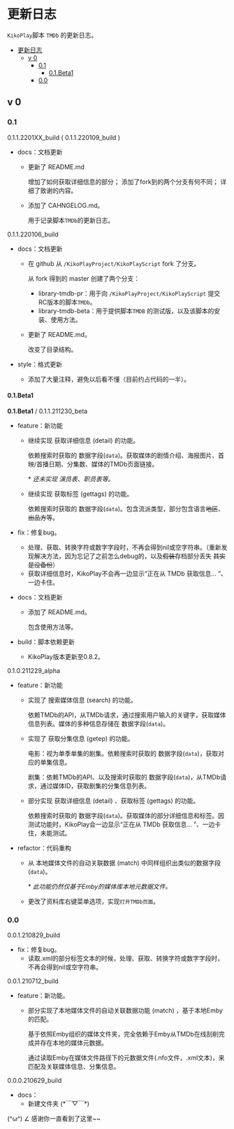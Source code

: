 # 更新日志

`KikoPlay`脚本 `TMDb` 的更新日志。



- [更新日志](#更新日志)
  - [v 0](#v-0)
    - [0.1](#01)
      - [0.1.Beta1](#01beta1)
    - [0.0](#00)



## v 0



### 0.1

0.1.1.2201XX_build   ( 0.1.1.220109_build )

+ docs：文档更新
  + 更新了 README.md

    增加了如何获取详细信息的部分；
    添加了fork到的两个分支有何不同；
    详细了致谢的内容。
  
  + 添加了 CAHNGELOG.md。
  
    用于记录脚本`TMDb`的更新日志。



0.1.1.220106_build

+ docs：文档更新

  + 在 github 从 `/KikoPlayProject/KikoPlayScript` fork 了分支。

    从 fork 得到的 master 创建了两个分支：

    + library-tmdb-pr：用于向 `/KikoPlayProject/KikoPlayScript` 提交RC版本的脚本`TMDb`。
    + library-tmdb-beta：用于提供脚本`TMDB` 的测试版，以及该脚本的安装、使用方法。

  + 更新了 README.md。

    改变了目录结构。

+ style：格式更新

  + 添加了大量注释，避免以后看不懂（目前约占代码的一半）。



#### 0.1.Beta1

 **0.1.Beta1**  /  0.1.1.211230_beta

+ feature：新功能

  + 继续实现 获取详细信息 (detail) 的功能。

    依赖搜索时获取的 数据字段(`data`)。获取媒体的剧情介绍、海报图片、首映/首播日期、分集数、媒体的TMDb页面链接。

    \* *还未实现 演员表、职员表等。*

  + 继续实现 获取标签 (gettags) 的功能。

    依赖搜索时获取的 数据字段(`data`)。包含流派类型，部分包含语言~~地区~~、~~出品方~~等。

+ fix：修复bug。

  + 处理、获取、转换字符或数字字段时，不再会得到nil或空字符串。（重新发现解决方法，因为忘记了之前怎么debug的，以及~~假装~~存档部分丢失 ~~其实是没备份~~）
  + 获取详细信息时，KikoPlay不会再一边显示“正在从 TMDb 获取信息… ”、一边卡住。

+ docs：文档更新

  + 添加了 README.md。

    包含使用方法等。

+ build：脚本依赖更新

  + KikoPlay版本更新至0.8.2。




0.1.0.211229_alpha

+ feature：新功能

  + 实现了 搜索媒体信息 (search) 的功能。

    依赖TMDb的API，从TMDb请求，通过搜索用户输入的关键字，获取媒体信息列表。媒体的多种信息存储在 数据字段(`data`)。

  + 实现了 获取分集信息 (getep) 的功能。

    电影：视为单季单集的剧集。依赖搜索时获取的 数据字段(`data`)，获取对应的单集信息。

    剧集：依赖TMDb的API、以及搜索时获取的 数据字段(`data`)，从TMDb请求，通过媒体ID，获取剧集的分集信息列表。

  + 部分实现 获取详细信息 (detail) 、获取标签 (gettags) 的功能。

    依赖搜索时获取的 数据字段(`data`)。获取媒体的部分详细信息和标签。因测试功能时，KikoPlay会一边显示“正在从 TMDb 获取信息… ”、一边卡住，未能测试。

+ refactor：代码重构

  + 从 本地媒体文件的自动关联数据 (match) 中同样组织出类似的数据字段(`data`)。

    \* *此功能仍然仅基于Emby的媒体库本地元数据文件。*
  
  + 更改了资料库右键菜单选项，实现`打开TMDb页面`。



### 0.0

0.0.1.210829_build

+ fix：修复bug。
  + 读取.xml的部分标签文本的时候，处理、获取、转换字符或数字字段时，不再会得到nil或空字符串。



0.0.1.210712_build

+ feature：新功能。

  + 部分实现了本地媒体文件的自动关联数据功能 (match) ，基于本地Emby的匹配。

    基于依照Emby组织的媒体文件夹，完全依赖于Emby从TMDb在线刮削完成并存在本地的媒体元数据。

    通过读取Emby在媒体文件路径下的元数据文件(.nfo文件，.xml文本)，来匹配及关联媒体信息、分集信息。




0.0.0.210629_build

+ docs：
  + 新建文件夹		(\*￣▽￣\*)



(\^ω\^) ∠ 感谢你一直看到了这里~~